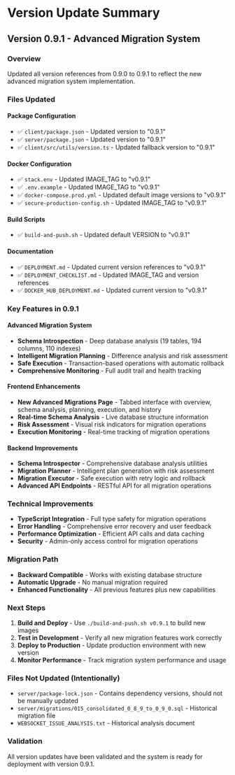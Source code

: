 # Version Update Summary

## Version 0.9.1 - Advanced Migration System

### Overview
Updated all version references from 0.9.0 to 0.9.1 to reflect the new advanced migration system implementation.

### Files Updated

#### Package Configuration
- ✅ `client/package.json` - Updated version to "0.9.1"
- ✅ `server/package.json` - Updated version to "0.9.1"
- ✅ `client/src/utils/version.ts` - Updated fallback version to "0.9.1"

#### Docker Configuration
- ✅ `stack.env` - Updated IMAGE_TAG to "v0.9.1"
- ✅ `.env.example` - Updated IMAGE_TAG to "v0.9.1"
- ✅ `docker-compose.prod.yml` - Updated default image versions to "v0.9.1"
- ✅ `secure-production-config.sh` - Updated IMAGE_TAG to "v0.9.1"

#### Build Scripts
- ✅ `build-and-push.sh` - Updated default VERSION to "v0.9.1"

#### Documentation
- ✅ `DEPLOYMENT.md` - Updated current version references to "v0.9.1"
- ✅ `DEPLOYMENT_CHECKLIST.md` - Updated IMAGE_TAG and version references
- ✅ `DOCKER_HUB_DEPLOYMENT.md` - Updated current version to "v0.9.1"

### Key Features in 0.9.1

#### Advanced Migration System
- **Schema Introspection** - Deep database analysis (19 tables, 194 columns, 110 indexes)
- **Intelligent Migration Planning** - Difference analysis and risk assessment
- **Safe Execution** - Transaction-based operations with automatic rollback
- **Comprehensive Monitoring** - Full audit trail and health tracking

#### Frontend Enhancements
- **New Advanced Migrations Page** - Tabbed interface with overview, schema analysis, planning, execution, and history
- **Real-time Schema Analysis** - Live database structure information
- **Risk Assessment** - Visual risk indicators for migration operations
- **Execution Monitoring** - Real-time tracking of migration operations

#### Backend Improvements
- **Schema Introspector** - Comprehensive database analysis utilities
- **Migration Planner** - Intelligent plan generation with risk assessment
- **Migration Executor** - Safe execution with retry logic and rollback
- **Advanced API Endpoints** - RESTful API for all migration operations

### Technical Improvements
- **TypeScript Integration** - Full type safety for migration operations
- **Error Handling** - Comprehensive error recovery and user feedback
- **Performance Optimization** - Efficient API calls and data caching
- **Security** - Admin-only access control for migration operations

### Migration Path
- **Backward Compatible** - Works with existing database structure
- **Automatic Upgrade** - No manual migration required
- **Enhanced Functionality** - All previous features plus new capabilities

### Next Steps
1. **Build and Deploy** - Use `./build-and-push.sh v0.9.1` to build new images
2. **Test in Development** - Verify all new migration features work correctly
3. **Deploy to Production** - Update production environment with new version
4. **Monitor Performance** - Track migration system performance and usage

### Files Not Updated (Intentionally)
- `server/package-lock.json` - Contains dependency versions, should not be manually updated
- `server/migrations/015_consolidated_0_8_9_to_0_9_0.sql` - Historical migration file
- `WEBSOCKET_ISSUE_ANALYSIS.txt` - Historical analysis document

### Validation
All version updates have been validated and the system is ready for deployment with version 0.9.1. 